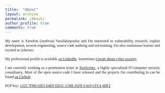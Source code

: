```yaml
---
title:  "About"
layout: archive
permalink: /About/
author_profile: true
comments: true
---
```


<p style="text-align:justify;">
<span style="font-family:'calibri';font-size: 12px">
My name is Xenofon (xen0vas) Vassilakopoulos and I'm interested in vulnerability research, exploit development, reverse engineering, source code auditing and red teaming. I'm also continuous learner and excited in cybersec.
</span>
</p>

<p style="text-align:justify;">
<span style="font-family:'calibri';font-size: 12px">
My professional profile is available
<a href="https://www.linkedin.com/in/xvass/">on LinkedIn</a>. Sometimes
<a href="https://twitter.com/xen0vas">I tweet about cyber security</a>.
</span>
</p>

<p style="text-align:justify;">
<span style="font-family:'calibri';font-size: 12px">
I am currently working as a penetration tester at <a href="https://twelvesec.com/">TwelveSec</a>, a highly specialized IT/computer security consultancy. Most of the open source code I have released and the projects I'm contributing to can be found <a href="https://github.com/xen0vas">on GitHub</a>.
</span>
</p>

<p style="text-align:justify;">
<span style="font-family:'calibri';font-size: 12px">
PGP key: <a href="https://xen0vas.github.io/xen0vas_pgp.asc">1325 7FB6 02E5 64D5 ED1C C94E 01FE C410 CFC4 4DF2</a>
</span>
</p>